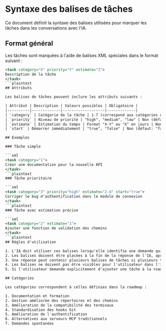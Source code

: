 # Syntaxe des balises de tâches

Ce document définit la syntaxe des balises utilisées pour marquer les tâches dans les conversations avec l'IA.

## Format général

Les tâches sont marquées à l'aide de balises XML spéciales dans le format suivant :

```xml
<task category="X" priority="Y" estimate="Z">
Description de la tâche
</task>
```plaintext
## Attributs

Les balises de tâches peuvent inclure les attributs suivants :

| Attribut | Description | Valeurs possibles | Obligatoire |
|----------|-------------|-------------------|-------------|
| `category` | Catégorie de la tâche | 1-7 (correspond aux catégories de la roadmap) | Oui |
| `priority` | Niveau de priorité | "high", "medium", "low" | Non (défaut: "medium") |
| `estimate` | Estimation du temps | Format "X-Y" ou "X" en jours | Non (défaut: "1-3") |
| `start` | Démarrer immédiatement | "true", "false" | Non (défaut: "false") |

## Exemples

### Tâche simple

```xml
<task category="1">
Créer une documentation pour la nouvelle API
</task>
```plaintext
### Tâche prioritaire

```xml
<task category="3" priority="high" estimate="2-4" start="true">
Corriger le bug d'authentification dans le module de connexion
</task>
```plaintext
### Tâche avec estimation précise

```xml
<task category="2" estimate="1">
Ajouter une fonction de validation des chemins
</task>
```plaintext
## Règles d'utilisation

1. L'IA doit utiliser ces balises lorsqu'elle identifie une demande qui constitue une tâche à implémenter.
2. Les balises doivent être placées à la fin de la réponse de l'IA, après avoir répondu à la demande de l'utilisateur.
3. Une réponse peut contenir plusieurs balises de tâches si plusieurs tâches sont identifiées.
4. Les balises ne doivent pas être visibles pour l'utilisateur dans l'interface de conversation.
5. Si l'utilisateur demande explicitement d'ajouter une tâche à la roadmap, l'IA doit utiliser ces balises.

## Catégories

Les catégories correspondent à celles définies dans la roadmap :

1. Documentation et formation
2. Gestion améliorée des répertoires et des chemins
3. Amélioration de la compatibilité des terminaux
4. Standardisation des hooks Git
5. Amélioration de l'authentification
6. Alternatives aux serveurs MCP traditionnels
7. Demandes spontanées
